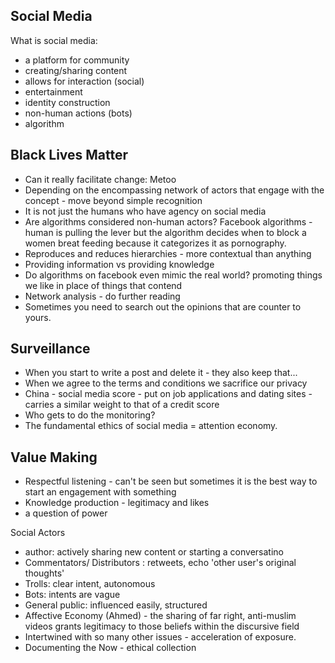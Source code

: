 ## Social Media 

What is social media: 
- a platform for community 
- creating/sharing content 
- allows for interaction (social) 
- entertainment 
- identity construction 
- non-human actions (bots) 
- algorithm 

## Black Lives Matter 
- Can it really facilitate change: Metoo 
- Depending on the encompassing network of actors that engage with the concept - move beyond simple recognition 
- It is not just the humans who have agency on social media 
- Are algorithms considered non-human actors? Facebook algorithms - human is pulling the lever but the algorithm decides when to block a women breat feeding because it categorizes it as pornography. 
- Reproduces and reduces hierarchies - more contextual than anything 
- Providing information vs providing knowledge 
- Do algorithms on facebook even mimic the real world? promoting things we like in place of things that contend 
- Network analysis - do further reading 
- Sometimes you need to search out the opinions that are counter to yours. 

## Surveillance 
- When you start to write a post and delete it - they also keep that...
- When we agree to the terms and conditions we sacrifice our privacy 
- China - social media score - put on job applications and dating sites - carries a similar weight to that of a credit score 
- Who gets to do the monitoring? 
- The fundamental ethics of social media = attention economy. 

## Value Making 
- Respectful listening - can't be seen but sometimes it is the best way to start an engagement with something 
- Knowledge production - legitimacy and likes 
- a question of power

Social Actors 

- author: actively sharing new content or starting a conversatino 
- Commentators/ Distributors : retweets, echo 'other user's original thoughts' 
- Trolls: clear intent, autonomous 
- Bots: intents are vague 
- General public: influenced easily, structured 
- Affective Economy (Ahmed) - the sharing of far right, anti-muslim videos grants legitimacy to those beliefs within the discursive field
- Intertwined with so many other issues - acceleration of exposure. 
- Documenting the Now - ethical collection 


